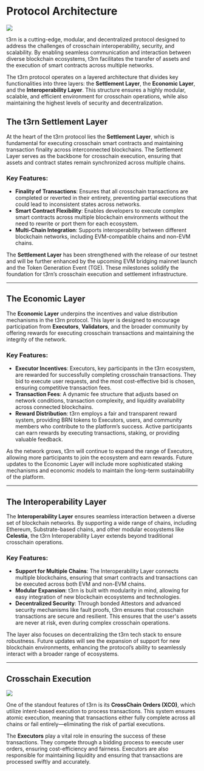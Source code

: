 # Protocol Architecture

<img src="/img/protocol-architecture.png"/>

t3rn is a cutting-edge, modular, and decentralized protocol designed to address the challenges of crosschain interoperability, security, and scalability. By enabling seamless communication and interaction between diverse blockchain ecosystems, t3rn facilitates the transfer of assets and the execution of smart contracts across multiple networks.

The t3rn protocol operates on a layered architecture that divides key functionalities into three layers: the **Settlement Layer**, the **Economic Layer**, and the **Interoperability Layer**. This structure ensures a highly modular, scalable, and efficient environment for crosschain operations, while also maintaining the highest levels of security and decentralization.

## The t3rn Settlement Layer

At the heart of the t3rn protocol lies the **Settlement Layer**, which is fundamental for executing crosschain smart contracts and maintaining transaction finality across interconnected blockchains. The Settlement Layer serves as the backbone for crosschain execution, ensuring that assets and contract states remain synchronized across multiple chains.

### Key Features:

- **Finality of Transactions**: Ensures that all crosschain transactions are completed or reverted in their entirety, preventing partial executions that could lead to inconsistent states across networks.
- **Smart Contract Flexibility**: Enables developers to execute complex smart contracts across multiple blockchain environments without the need to rewrite or port them for each ecosystem.
- **Multi-Chain Integration**: Supports interoperability between different blockchain networks, including EVM-compatible chains and non-EVM chains.

The **Settlement Layer** has been strengthened with the release of our testnet and will be further enhanced by the upcoming EVM bridging mainnet launch and the Token Generation Event (TGE). These milestones solidify the foundation for t3rn’s crosschain execution and settlement infrastructure.

---

## The Economic Layer

The **Economic Layer** underpins the incentives and value distribution mechanisms in the t3rn protocol. This layer is designed to encourage participation from **Executors**, **Validators**, and the broader community by offering rewards for executing crosschain transactions and maintaining the integrity of the network.

### Key Features:

- **Executor Incentives**: Executors, key participants in the t3rn ecosystem, are rewarded for successfully completing crosschain transactions. They bid to execute user requests, and the most cost-effective bid is chosen, ensuring competitive transaction fees.
- **Transaction Fees**: A dynamic fee structure that adjusts based on network conditions, transaction complexity, and liquidity availability across connected blockchains.
- **Reward Distribution**: t3rn employs a fair and transparent reward system, providing BRN tokens to Executors, users, and community members who contribute to the platform’s success. Active participants can earn rewards by executing transactions, staking, or providing valuable feedback.

As the network grows, t3rn will continue to expand the range of Executors, allowing more participants to join the ecosystem and earn rewards. Future updates to the Economic Layer will include more sophisticated staking mechanisms and economic models to maintain the long-term sustainability of the platform.

---

## The Interoperability Layer

The **Interoperability Layer** ensures seamless interaction between a diverse set of blockchain networks. By supporting a wide range of chains, including Ethereum, Substrate-based chains, and other modular ecosystems like **Celestia**, the t3rn Interoperability Layer extends beyond traditional crosschain operations.

### Key Features:

- **Support for Multiple Chains**: The Interoperability Layer connects multiple blockchains, ensuring that smart contracts and transactions can be executed across both EVM and non-EVM chains.
- **Modular Expansion**: t3rn is built with modularity in mind, allowing for easy integration of new blockchain ecosystems and technologies.
- **Decentralized Security**: Through bonded Attestors and advanced security mechanisms like fault proofs, t3rn ensures that crosschain transactions are secure and resilient. This ensures that the user's assets are never at risk, even during complex crosschain operations.

The layer also focuses on decentralizing the t3rn tech stack to ensure robustness. Future updates will see the expansion of support for new blockchain environments, enhancing the protocol’s ability to seamlessly interact with a broader range of ecosystems.

---

## Crosschain Execution

<img src="/img/cross-chain-execution.png"/>

One of the standout features of t3rn is its **CrossChain Orders (XCO)**, which utilize intent-based execution to process transactions. This system ensures atomic execution, meaning that transactions either fully complete across all chains or fail entirely—eliminating the risk of partial executions.

The **Executors** play a vital role in ensuring the success of these transactions. They compete through a bidding process to execute user orders, ensuring cost-efficiency and fairness. Executors are also responsible for maintaining liquidity and ensuring that transactions are processed swiftly and accurately.
